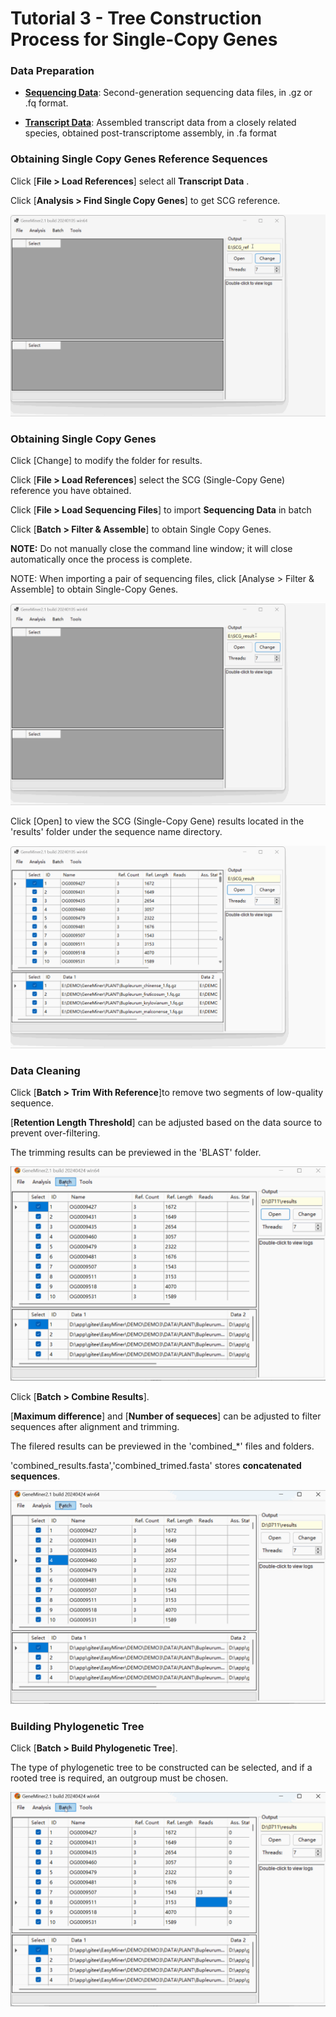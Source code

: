 # Tutorial 3 - Tree Construction Process for Single-Copy Genes



### Data Preparation


- **[Sequencing Data](DATA/PLANT/)**: Second-generation sequencing data files, in .gz or .fq format.

- **[Transcript Data](DATA/Phytozome/)**: Assembled transcript data from a closely related species, obtained post-transcriptome assembly, in .fa format





### Obtaining Single Copy Genes Reference Sequences


Click [**File > Load References**] select all **Transcript Data** .

Click [**Analysis > Find Single Copy Genes**] to get SCG reference.


![](gif/SCG_ref.gif)





### Obtaining Single Copy Genes

Click [Change] to modify the folder for results.

Click [**File > Load References**] select the SCG (Single-Copy Gene) reference you have obtained.

Click [**File > Load Sequencing Files**] to import **Sequencing Data** in batch


Click [**Batch > Filter & Assemble**] to obtain Single Copy Genes.

**NOTE:** Do not manually close the command line window; it will close automatically once the process is complete.

NOTE: When importing a pair of sequencing files, click [Analyse > Filter & Assemble] to obtain Single-Copy Genes.


![](gif/SCG_result.gif)


Click [Open] to view the SCG (Single-Copy Gene) results located in the 'results' folder under the sequence name directory.


![](gif/SCG_findresult.gif)






### Data Cleaning

Click [**Batch > Trim With Reference**]to remove two segments of low-quality sequence. 

[**Retention Length Threshold**] can be adjusted based on the data source to prevent over-filtering.

The trimming results can be previewed in the 'BLAST' folder.


![](gif/SCG_datacleaning1.gif)


Click [**Batch > Combine Results**]. 

[**Maximum difference**] and [**Number of sequeces**] can be adjusted to filter sequences after alignment and trimming.

The filered results can be previewed in the 'combined_*' files and folders.

'combined_results.fasta','combined_trimed.fasta' stores **concatenated sequences**.


![](gif/SCG_datacleaning2.gif)






### Building Phylogenetic Tree


Click [**Batch > Build Phylogenetic Tree**]. 

The type of phylogenetic tree to be constructed can be selected, and if a rooted tree is required, an outgroup must be chosen.


![](gif/SCG_datacleaning3.gif)
